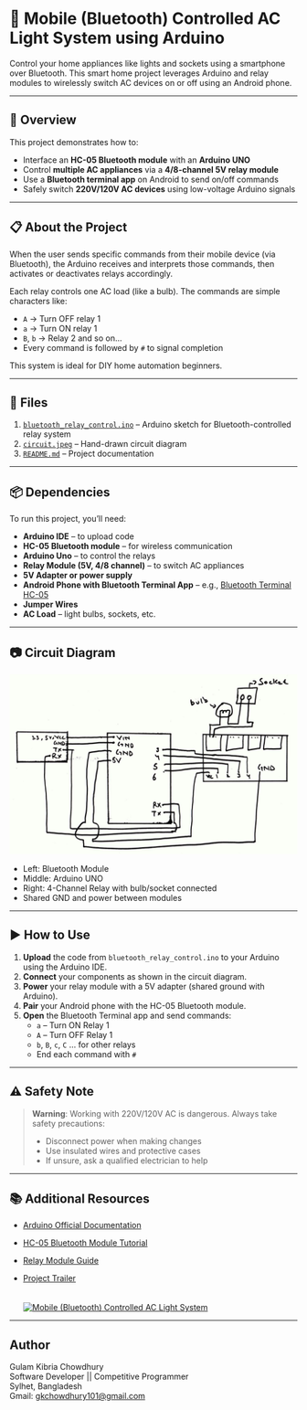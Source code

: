 # 🔌 Mobile (Bluetooth) Controlled AC Light System using Arduino

Control your home appliances like lights and sockets using a smartphone over Bluetooth. This smart home project leverages Arduino and relay modules to wirelessly switch AC devices on or off using an Android phone.

---

## 🧠 Overview

This project demonstrates how to:

- Interface an **HC-05 Bluetooth module** with an **Arduino UNO**
- Control **multiple AC appliances** via a **4/8-channel 5V relay module**
- Use a **Bluetooth terminal app** on Android to send on/off commands
- Safely switch **220V/120V AC devices** using low-voltage Arduino signals

---

## 📋 About the Project

When the user sends specific commands from their mobile device (via Bluetooth), the Arduino receives and interprets those commands, then activates or deactivates relays accordingly.

Each relay controls one AC load (like a bulb). The commands are simple characters like:

- `A` → Turn OFF relay 1
- `a` → Turn ON relay 1
- `B`, `b` → Relay 2 and so on...
- Every command is followed by `#` to signal completion

This system is ideal for DIY home automation beginners.

---

## 📁 Files

1. [`bluetooth_relay_control.ino`](bluetooth_relay_control.ino) – Arduino sketch for Bluetooth-controlled relay system
2. [`circuit.jpeg`](circuit-1536x960.jpeg) – Hand-drawn circuit diagram
3. [`README.md`](README.md) – Project documentation

---

## 📦 Dependencies

To run this project, you’ll need:

- **Arduino IDE** – to upload code
- **HC-05 Bluetooth module** – for wireless communication
- **Arduino Uno** – to control the relays
- **Relay Module (5V, 4/8 channel)** – to switch AC appliances
- **5V Adapter or power supply**
- **Android Phone with Bluetooth Terminal App** – e.g., [Bluetooth Terminal HC-05](https://play.google.com/store/apps/details?id=project.bluetoothterminal)
- **Jumper Wires**
- **AC Load** – light bulbs, sockets, etc.

---

## 📷 Circuit Diagram

![Circuit Diagram](circuit.jpeg)

- Left: Bluetooth Module
- Middle: Arduino UNO
- Right: 4-Channel Relay with bulb/socket connected
- Shared GND and power between modules

---

## ▶️ How to Use

1. **Upload** the code from `bluetooth_relay_control.ino` to your Arduino using the Arduino IDE.
2. **Connect** your components as shown in the circuit diagram.
3. **Power** your relay module with a 5V adapter (shared ground with Arduino).
4. **Pair** your Android phone with the HC-05 Bluetooth module.
5. **Open** the Bluetooth Terminal app and send commands:
   - `a` – Turn ON Relay 1
   - `A` – Turn OFF Relay 1
   - `b`, `B`, `c`, `C` ... for other relays
   - End each command with `#`

---

## ⚠️ Safety Note

> **Warning**: Working with 220V/120V AC is dangerous. Always take safety precautions:
>
> - Disconnect power when making changes
> - Use insulated wires and protective cases
> - If unsure, ask a qualified electrician to help

---

## 📚 Additional Resources

- [Arduino Official Documentation](https://www.arduino.cc/en/Guide/HomePage)
- [HC-05 Bluetooth Module Tutorial](https://howtomechatronics.com/tutorials/arduino/arduino-bluetooth-control-leds-hc-05/)
- [Relay Module Guide](https://randomnerdtutorials.com/guide-for-relay-module-with-arduino/)

- [Project Trailer](https://www.youtube.com/watch?v=dhyj6yaYwlc)  
  <br>  
  [![Mobile (Bluetooth) Controlled AC Light System](https://img.youtube.com/vi/dhyj6yaYwlc/2.jpg)](https://www.youtube.com/watch?v=dhyj6yaYwlc)

---

## Author

Gulam Kibria Chowdhury<br>
Software Developer || Competitive Programmer<br>
Sylhet, Bangladesh<br>
Gmail: gkchowdhury101@gmail.com<br>
